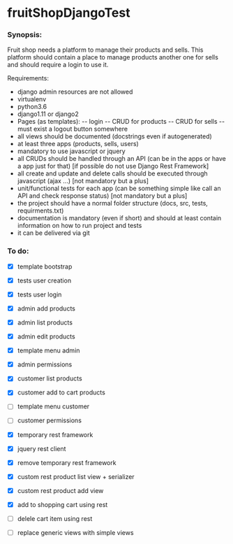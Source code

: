 # fruitShopDjangoTest

### Synopsis:

Fruit shop needs a platform to manage their products and sells.
This platform should contain a place to manage products another one for sells and should require a login to use it.

Requirements:

- django admin resources are not allowed
- virtualenv
- python3.6
- django1.11 or django2
- Pages (as templates):
-- login
-- CRUD for products
-- CRUD for sells
-- must exist a logout button somewhere
- all views should be documented (docstrings even if autogenerated)
- at least three apps (products, sells, users)
- mandatory to use javascript or jquery
- all CRUDs should be handled through an API (can be in the apps or have a app just for that) [if possible do not use Django Rest Framework]
- all create and update and delete calls should be executed through javascript (ajax ...) [not mandatory but a plus]
- unit/functional tests for each app (can be something simple like call an API and check response status) [not mandatory but a plus]
- the project should have a normal folder structure (docs, src, tests, requirments.txt)
- documentation is mandatory (even if short) and should at least contain information on how to run project and tests
- it can be delivered via git


### To do:
- [x] template bootstrap
- [x] tests user creation
- [x] tests user login

- [x] admin add products
- [x] admin list products
- [x] admin edit products
- [x] template menu admin
- [x] admin permissions

- [x] customer list products
- [x] customer add to cart products
- [ ] template menu customer
- [ ] customer permissions

- [x] temporary rest framework
- [x] jquery rest client
- [x] remove temporary rest framework

- [x] custom rest product list view + serializer
- [x] custom rest product add view
- [x] add to shopping cart using rest
- [ ] delele cart item using rest
- [ ] replace generic views with simple views
